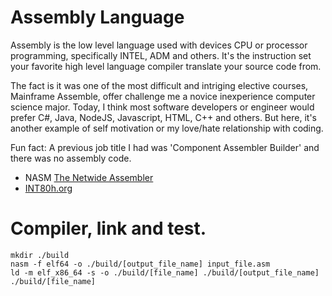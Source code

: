 # Assembly Language
Assembly is the low level language used with devices CPU or processor programming, specifically INTEL, ADM and others. It's the instruction set your favorite high level language compiler translate your source code from. 

The fact is it was one of the most difficult and intriging elective courses, Mainframe Assemble, offer challenge me a novice inexperience computer science major. Today, I think most software developers or engineer would prefer C#, Java, NodeJS, Javascript, HTML, C++ and others. But here, it's another example of self motivation or my love/hate relationship with coding.

Fun fact: A previous job title I had was 'Component Assembler Builder' and there was no assembly code.

- NASM [The Netwide Assembler](https://www.nasm.us/doc/)  
- [INT80h.org](http://www.int80h.org/)  

# Compiler, link and test. 
```
mkdir ./build
nasm -f elf64 -o ./build/[output_file_name] input_file.asm
ld -m elf_x86_64 -s -o ./build/[file_name] ./build/[output_file_name]
./build/[file_name]
```